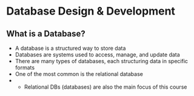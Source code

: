 # Database Design &amp; Development

## What is a Database?
- A database is a structured way to store data
- Databases are systems used to access, manage, and update data
- There are many types of databases, each structuring data in specific formats
- One of the most common is the relational database
- - Relational DBs (databases) are also the main focus of this course
